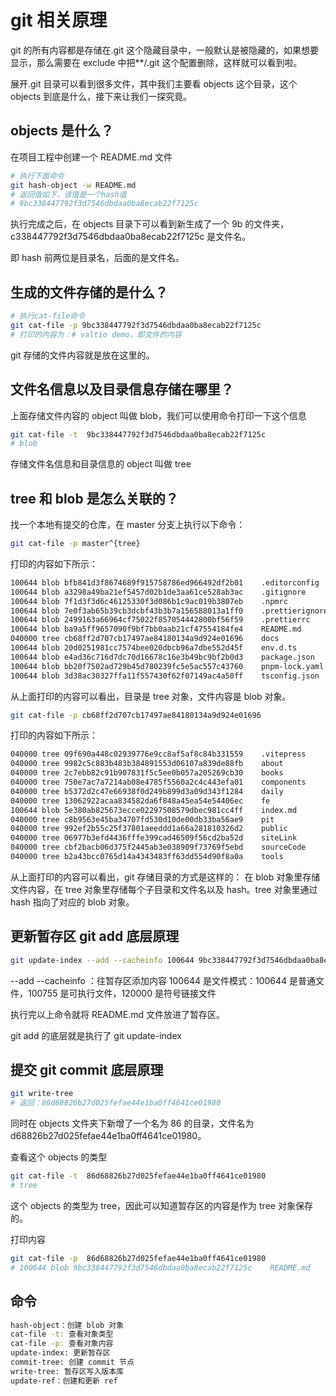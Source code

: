 # git 相关原理

git 的所有内容都是存储在.git 这个隐藏目录中，一般默认是被隐藏的，如果想要显示，那么需要在 exclude 中把\*\*/.git 这个配置删除，这样就可以看到啦。

展开.git 目录可以看到很多文件，其中我们主要看 objects 这个目录，这个 objects 到底是什么，接下来让我们一探究竟。

## objects 是什么？

在项目工程中创建一个 README.md 文件

```sh
# 执行下面命令
git hash-object -w README.md
# 返回值如下，该值是一个hash值
# 9bc338447792f3d7546dbdaa0ba8ecab22f7125c
```

执行完成之后，在 objects 目录下可以看到新生成了一个 9b 的文件夹，c338447792f3d7546dbdaa0ba8ecab22f7125c 是文件名。

即 hash 前两位是目录名，后面的是文件名。

## 生成的文件存储的是什么？

```sh
# 执行cat-file命令
git cat-file -p 9bc338447792f3d7546dbdaa0ba8ecab22f7125c
# 打印的内容为：# valtio demo，即文件的内容
```

git 存储的文件内容就是放在这里的。

## 文件名信息以及目录信息存储在哪里？

上面存储文件内容的 object 叫做 blob，我们可以使用命令打印一下这个信息

```sh
git cat-file -t  9bc338447792f3d7546dbdaa0ba8ecab22f7125c
# blob
```

存储文件名信息和目录信息的 object 叫做 tree

## tree 和 blob 是怎么关联的？

找一个本地有提交的仓库，在 master 分支上执行以下命令：

```sh
git cat-file -p master^{tree}
```

打印的内容如下所示：

```sh
100644 blob bfb841d3f8674689f915758786ed966492df2b01    .editorconfig
100644 blob a3298a49ba21ef5457d02b1de3aa61ce528ab3ac    .gitignore
100644 blob 7f1d3f3d6c46125330f3d086b1c9ac019b3807eb    .npmrc
100644 blob 7e0f3ab65b39cb3dcbf43b3b7a156588013a1ff0    .prettierignore
100644 blob 2499163a66964cf75022f857054442800bf56f59    .prettierrc
100644 blob ba9a5ff9657090f9bf7bb0aab21cf47554184fe4    README.md
040000 tree cb68ff2d707cb17497ae84180134a9d924e01696    docs
100644 blob 20d0251981cc7574bee020dbcb96a7dbe552d45f    env.d.ts
100644 blob e4ad36c716d7dc70d16678c16e3b49bc9bf2b0d3    package.json
100644 blob bb20f7502ad729b45d780239fc5e5ac557c43760    pnpm-lock.yaml
100644 blob 3d38ac30327ffa11f557430f62f07149ac4a50ff    tsconfig.json
```

从上面打印的内容可以看出，目录是 tree 对象，文件内容是 blob 对象。

```sh
git cat-file -p cb68ff2d707cb17497ae84180134a9d924e01696
```

打印的内容如下所示：

```sh
040000 tree 09f690a448c02939776e9cc8af5af8c84b331559    .vitepress
040000 tree 9982c5c883b483b384891553d06107a839de88fb    about
040000 tree 2c7ebb82c91b907831f5c5ee0b057a205269cb30    books
040000 tree 750e7ac7a7214ab08e4785f5560a2c4c443efa01    components
040000 tree b5372d2c47e66938f0d249b899d3a09d343f1284    daily
040000 tree 13062922acaa834582da6f848a45ea54e54406ec    fe
100644 blob 5e380ab825673ecce02297508579dbec981cc4ff    index.md
040000 tree c8b9563e45ba34707fd530d10de00db33ba56ae9    pit
040000 tree 992ef2b55c25f37801aeeddd1a66a281810326d2    public
040000 tree 06977b3efd4436fffe399cad46509f56cd2ba52d    siteLink
040000 tree cbf2bacb06d375f2445ab3e038909f73769f5ebd    sourceCode
040000 tree b2a43bcc0765d14a4343483ff63dd554d90f8a0a    tools
```

从上面打印的内容可以看出，git 存储目录的方式是这样的：
在 blob 对象里存储文件内容，在 tree 对象里存储每个子目录和文件名以及 hash。tree 对象里通过 hash 指向了对应的 blob 对象。

## 更新暂存区 git add 底层原理

```sh
git update-index --add --cacheinfo 100644 9bc338447792f3d7546dbdaa0ba8ecab22f7125c README.md
```

--add --cacheinfo ：往暂存区添加内容
100644 是文件模式：100644 是普通文件，100755 是可执行文件，120000 是符号链接文件

执行完以上命令就将 README.md 文件放进了暂存区。

git add 的底层就是执行了 git update-index

## 提交 git commit 底层原理

```sh
git write-tree
# 返回：86d68826b27d025fefae44e1ba0ff4641ce01980
```

同时在 objects 文件夹下新增了一个名为 86 的目录，文件名为 d68826b27d025fefae44e1ba0ff4641ce01980。

查看这个 objects 的类型

```sh
git cat-file -t  86d68826b27d025fefae44e1ba0ff4641ce01980
# tree
```

这个 objects 的类型为 tree，因此可以知道暂存区的内容是作为 tree 对象保存的。

打印内容

```sh
git cat-file -p  86d68826b27d025fefae44e1ba0ff4641ce01980
# 100644 blob 9bc338447792f3d7546dbdaa0ba8ecab22f7125c    README.md
```

## 命令

```sh
hash-object：创建 blob 对象
cat-file -t: 查看对象类型
cat-file -p: 查看对象内容
update-index: 更新暂存区
commit-tree: 创建 commit 节点
write-tree: 暂存区写入版本库
update-ref：创建和更新 ref
```
